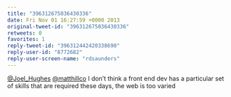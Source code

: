 ```yaml
---
title: "396312675036430336"
date: Fri Nov 01 16:27:59 +0000 2013
original-tweet-id: "396312675036430336"
retweets: 0
favorites: 1
reply-tweet-id: "396312442420338690"
reply-user-id: "8772682"
reply-user-screen-name: "rdsaunders"
---
```

<a href="https://twitter.com/Joel_Hughes">@Joel_Hughes</a> <a href="https://twitter.com/matthillco">@matthillco</a> I don’t think a front end dev has a particular set of skills that are required these days, the web is too varied
